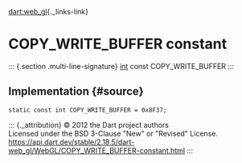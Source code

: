 [dart:web\_gl](../../dart-web_gl/dart-web_gl-library){._links-link}

COPY\_WRITE\_BUFFER constant
============================

::: {.section .multi-line-signature}
[int](../../dart-core/int-class) const COPY\_WRITE\_BUFFER
:::

Implementation {#source}
--------------

``` {.language-dart data-language="dart"}
static const int COPY_WRITE_BUFFER = 0x8F37;
```

::: {._attribution}
© 2012 the Dart project authors\
Licensed under the BSD 3-Clause \"New\" or \"Revised\" License.\
<https://api.dart.dev/stable/2.18.5/dart-web_gl/WebGL/COPY_WRITE_BUFFER-constant.html>
:::
